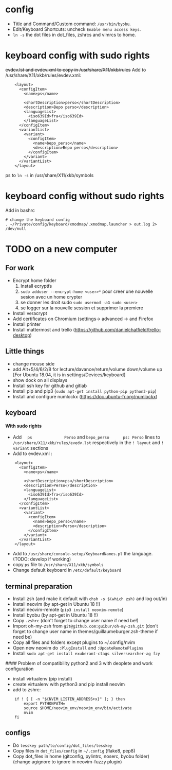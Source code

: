 # config
- Title and Command/Custom command: `/usr/bin/byobu`.
- Edit/Keyboard Shortcuts: uncheck `Enable menu access keys`.
- `ln -s` the dot files in dot_files, zshrcs and vimrcs to home.

# keyboard config with sudo rights
~~evdev.lst and evdev.xml to copy in /usr/share/X11/xkb/rules~~
Add to /usr/share/X11/xkb/rules/evdev.xml:
```
    <layout>
      <configItem>
        <name>ps</name>
        
        <shortDescription>perso</shortDescription>
        <description>Bepo perso</description>
        <languageList>
          <iso639Id>fra</iso639Id>
        </languageList>
      </configItem>
      <variantList>
        <variant>
          <configItem>
            <name>bepo_perso</name>
            <description>Bepo perso</description>
          </configItem>
        </variant>
      </variantList>
    </layout>
```

ps to `ln -s` in /usr/share/X11/xkb/symbols

# keyboard config without sudo rights

Add in bashrc
```
# change the keyboard config
. ~/Private/config/keyboard/xmodmap/.xmodmap.launcher > out.log 2> /dev/null

```

# TODO on a new computer

## For work
- Encrypt home folder
   1. Install ecryptfs
   1. `sudo adduser --encrypt-home <user>*` pour creer une nouvelle sesion avec un home crypter
   2. se donner les droit sudo `sudo usermod -aG sudo <user>`
   3. se logger sur la nouvelle session et supprimer la premiere
- Install veracrypt
- Add certificates on Chromium (settings-> advanced ->  and Firefox
- Install printer
- Install mattermost and trello (https://github.com/danielchatfield/trello-desktop)

## Little things
- change mouse side
- add Alt+5/4/6/2/8 for lecture/davance/return/volume down/volume up [For Ubuntu 18.04, it is in settings/Devices/keyboard]
- show dock on all displays
- Install ssh key for github and gitlab
- Install pip and pip3 (`sudo apt-get install python-pip python3-pip`)
- Install and configure numlockx (https://doc.ubuntu-fr.org/numlockx)

## keyboard
#### With sudo rights
- Add `  ps              Perso` and `bepo_perso      ps: Perso` lines to `/usr/share/X11/xkb/rules/evedv.lst` respectively in the `! layout` and `! variant` sections
- Add to evdev.xml :
```
    <layout>
      <configItem>
        <name>ps</name>
        
        <shortDescription>ps</shortDescription>
        <description>Perso</description>
        <languageList>
          <iso639Id>fra</iso639Id>
        </languageList>
      </configItem>
      <variantList>
        <variant>
          <configItem>
            <name>bepo_perso</name>
            <description>Perso</description>
          </configItem>
        </variant>
      </variantList>
    </layout>
```
- Add to `/usr/share/console-setup/KeyboardNames.pl` the language. (TODO: develop if working)
- copy `ps` file to `/usr/share/X11/xkb/symbols`
- Change default keyboard in `/etc/default/keyboard`

## terminal preparation
- Install zsh (and make it default with `chsh -s $(which zsh)` and log out/in)
- Install neovim (by apt-get in Ubuntu 18 !!)
- Install neovim-remote (`pip3 install neovim-remote`)
- Install byobu (by apt-get in Ubuntu 18 !!)
- Copy `.zshrc` (don't forget to change user name if need be!)
- Import oh-my-zsh from `git@github.com:guibur/oh-my-zsh.git` (don't forget to change user name in themes/guillaumeburger.zsh-theme if need be)
- Copy all files and folders except plugins to ~/.config/nvim
- Open new neovim do `:PlugInstall` and `:UpdateRemotePlugins`
- Install `sudo apt-get install exuberant-ctags silversearcher-ag fzy`

#### Problem of compatibility python2 and 3 with deoplete and work configuration
- install virtualenv (pip install)
- create virtualenv with python3 and pip install neovim
- add to zshrc:
```
    if ! { [ -n "${NVIM_LISTEN_ADDRESS+x}" ]; } then
        export PYTHONPATH=
        source $HOME/neovim_env/neovim_env/bin/activate
        nvim
    fi
```

## configs
- Do `lesskey path/to/config/dot_files/lesskey`
- Copy files in `dot_files/config` in `~/.config` (flake8, pep8)
- Copy dot_files in home (gitconfig, pylintrc, noserc, byobu folder)
(change agignore to ignore in neovim-fuzzy plugin)
